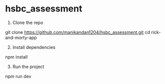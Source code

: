 # hsbc_assessment
1. Clone the repo

git clone https://github.com/manikandan1204/hsbc_assessment.git
cd rick-and-morty-app

2. Install dependencies

npm install


3. Run the project

npm run dev

